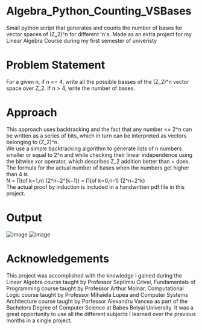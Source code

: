 # Algebra_Python_Counting_VSBases
Small python script that generates and counts the number of bases for vector spaces of (Z_2)^n for different 'n's. Made as an extra project for my Linear Algebra Course during my first semester of univeristy
# Problem Statement
For a given n, if n <= 4, write all the possible basses of the (Z_2)^n vector space over Z_2. If n > 4, write the number of bases.
# Approach
This approach uses backtracking and the fact that any number <= 2^n can be written as a series of bits, which in turn can be interpreted as vectors belonging to (Z_2)^n.  
We use a simple backtracking algorithm to generate lists of n numbers smaller or equal to 2^n and while checking their linear independence using the bitwise xor operator, which describes Z_2 addition better than + does.  
The formula for the actual number of bases when the numbers get higher than 4 is  
N = ∏(of k=1,n) ​(2^n−2^(k−1)) = ∏(of k=0,n-1) ​(2^n−2^k)  
The actual proof by induction is included in a handwritten pdf file in this project.
# Output
![image](https://github.com/victors3136/Algebra_Python_Counting_VSBases/assets/115093754/9266a4f0-65dd-4550-a9ec-1eadbe4e0755)
![image](https://github.com/victors3136/Algebra_Python_Counting_VSBases/assets/115093754/055ba46c-5228-48f4-8e7f-28d9eba2dc8c)

# Acknowledgements
This project was accomplished with the knowledge I gained during the Linear Algebra course taught by Professor Septimiu Crivei, Fundamentals of Programming course taught by Professor Arthur Molnar, Computational Logic course taught by Professor Mihaiela Lupea and Computer Systems Architecture course taught by Porfessor Alexandru Vancea as part of the Bachelors Degree of Computer Science at Babes Bolyai University. It was a great opportunity to use all the different subjects I learned over the previous months in a single project.
